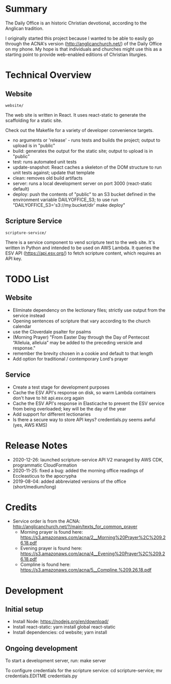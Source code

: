 # Summary

The Daily Office is an historic Christian devotional, according to the Anglican tradition.

I originally started this project because I wanted to be able to easily go
through the ACNA's version (http://anglicanchurch.net/) of the Daily Office on
my phone. My hope is that individuals and churches might use this as a starting
point to provide web-enabled editions of Christian liturgies.

# Technical Overview

## Website

`website/`

The web site is written in React. It uses react-static to generate the scaffolding for a static site.

Check out the Makefile for a variety of developer convenience targets.

* no arguments or 'release' - runs tests and builds the project; output to upload is in "public"
* build: generates the output for the static site; output to upload is in "public"
* test: runs automated unit tests
* update-snapshot: React caches a skeleton of the DOM structure to run unit tests against; update that template
* clean: removes old build artifacts
* server: runs a local development server on port 3000 (react-static default)
* deploy: push the contents of "public" to an S3 bucket defined in the environment variable DAILYOFFICE_S3; to use run "DAILYOFFICE_S3='s3://my.bucket/dir' make deploy"

## Scripture Service

`scripture-service/`

There is a service component to vend scripture text to the web site.  It's
written in Python and intended to be used on AWS Lambda. It queries the ESV API
(https://api.esv.org/) to fetch scripture content, which requires an API key.

# TODO List

## Website

* Eliminate dependency on the lectionary files; strictly use output from the service instead
* Opening sentences of scripture that vary according to the church calendar
* use the Cloverdale psalter for psalms
* (Morning Prayer) "From Easter Day through the Day of Pentecost “Alleluia, alleluia” may be added to the preceding versicle and response."
* remember the brevity chosen in a cookie and default to that length
* Add option for traditional / contemporary Lord's prayer

## Service

* Create a test stage for development purposes
* Cache the ESV API's response on disk, so warm Lambda containers don't have to hit api.esv.org again
* Cache the ESV API's response in Elasticache to prevent the ESV service from being overloaded; key will be the day of the year
* Add support for different lectionaries
* Is there a secure way to store API keys? credentials.py seems awful (yes, AWS KMS)

# Release Notes

* 2020-12-26: launched scripture-service API V2 managed by AWS CDK, programmatic CloudFormation
* 2020-11-25: fixed a bug: added the morning office readings of Eccleasticus to the apocrypha
* 2019-08-04: added abbreviated versions of the office (short/medium/long)

# Credits

* Service order is from the ACNA: http://anglicanchurch.net/?/main/texts_for_common_prayer
    * Morning prayer is found here: https://s3.amazonaws.com/acna/2__Morning%20Prayer%2C%209.26.18.pdf
    * Evening prayer is found here: https://s3.amazonaws.com/acna/4__Evening%20Prayer%2C%209.26.18.pdf
    * Compline is found here: https://s3.amazonaws.com/acna/5__Compline.%209.26.18.pdf

# Development

## Initial setup

* Install Node: https://nodejs.org/en/download/
* Install react-static: yarn install global react-static
* Install dependencies: cd website; yarn install

## Ongoing development

To start a development server, run: make server

To configure credentials for the scripture service: cd scripture-service; mv credentials.EDITME credentials.py
